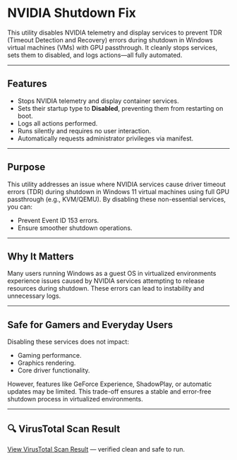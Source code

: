 # NVIDIA Shutdown Fix

This utility disables NVIDIA telemetry and display services to prevent TDR (Timeout Detection and Recovery) errors during shutdown in Windows virtual machines (VMs) with GPU passthrough. It cleanly stops services, sets them to disabled, and logs actions—all fully automated.

---

## Features
- Stops NVIDIA telemetry and display container services.
- Sets their startup type to **Disabled**, preventing them from restarting on boot.
- Logs all actions performed.
- Runs silently and requires no user interaction.
- Automatically requests administrator privileges via manifest.

---

## Purpose
This utility addresses an issue where NVIDIA services cause driver timeout errors (TDR) during shutdown in Windows 11 virtual machines using full GPU passthrough (e.g., KVM/QEMU). By disabling these non-essential services, you can:

- Prevent Event ID 153 errors.
- Ensure smoother shutdown operations.

---

## Why It Matters
Many users running Windows as a guest OS in virtualized environments experience issues caused by NVIDIA services attempting to release resources during shutdown. These errors can lead to instability and unnecessary logs.

---

## Safe for Gamers and Everyday Users
Disabling these services does not impact:
- Gaming performance.
- Graphics rendering.
- Core driver functionality.

However, features like GeForce Experience, ShadowPlay, or automatic updates may be limited. This trade-off ensures a stable and error-free shutdown process in virtualized environments.

---

## 🔍 VirusTotal Scan Result
[View VirusTotal Scan Result](https://www.virustotal.com/gui/file/364f83c1be3d733a81963229c175ec6321b69b2a2f8a7d50949614c5b19dc588) — verified clean and safe to run.
